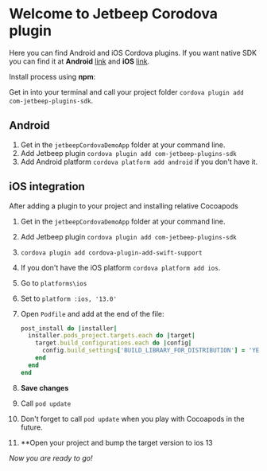 # Welcome to Jetbeep Corodova plugin

Here you can find Android and iOS Cordova plugins. If you want native SDK you can find it at **Android** [link](https://github.com/jetbeep/android-sdk) and **iOS** [link](https://github.com/jetbeep/ios-sdk).

Install process using **npm**:

Get in into your terminal and call your project folder `cordova plugin add com-jetbeep-plugins-sdk`.

## Android

1. Get in the `jetbeepCordovaDemoApp` folder at your command line.
2. Add Jetbeep plugin `cordova plugin add com-jetbeep-plugins-sdk`
3. Add Android platform `cordova platform add android` if you don't have it.

## iOS integration

After adding a plugin to your project and installing relative Cocoapods

1. Get in the `jetbeepCordovaDemoApp` folder at your command line.
2. Add Jetbeep plugin `cordova plugin add com-jetbeep-plugins-sdk`
3. `cordova plugin add cordova-plugin-add-swift-support`
4. If you don't have the iOS platform `cordova platform add ios`.
5. Go to `platforms\ios`
7. Set to `platform :ios, '13.0'`
8. Open `Podfile` and add at the end of the file:

   ```ruby
   post_install do |installer|
     installer.pods_project.targets.each do |target|
       target.build_configurations.each do |config|
         config.build_settings['BUILD_LIBRARY_FOR_DISTRIBUTION'] = 'YES'
       end
     end
   end
   ```
9. **Save changes**
10. Call `pod update`
11. Don't forget to call `pod update` when you play with Cocoapods in the future.
12. **Open your project and bump the target version to ios 13
    
_Now you are ready to go!_
